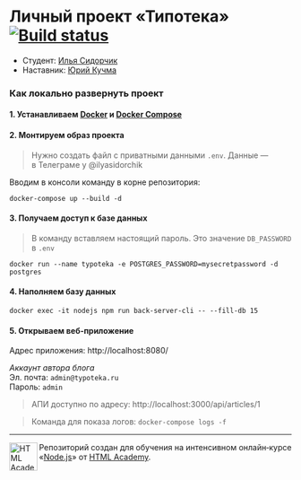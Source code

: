 # Личный проект «Типотека» [![Build status][travis-image]][travis-url]

- Студент: [Илья Сидорчик](https://up.htmlacademy.ru/nodejs/3/user/521287)
- Наставник: [Юрий Кучма](https://htmlacademy.ru/profile/krabaton)

### Как локально развернуть проект

#### 1. Устанавливаем [Docker](https://docs.docker.com/desktop/mac/install/) и [Docker Compose](https://docs.docker.com/compose/install/)

#### 2. Монтируем образ проекта

> Нужно создать файл с приватными данными `.env`. Данные — в Телеграме у @ilyasidorchik

Вводим в консоли команду в корне репозитория:
```
docker-compose up --build -d
```


#### 3. Получаем доступ к базе данных

> В команду вставляем настоящий пароль. Это значение `DB_PASSWORD` в `.env`

```
docker run --name typoteka -e POSTGRES_PASSWORD=mysecretpassword -d postgres
```

#### 4. Наполняем базу данных

```
docker exec -it nodejs npm run back-server-cli -- --fill-db 15
```

#### 5. Открываем веб-приложение

Адрес приложения: http://localhost:8080/

*Аккаунт автора блога*
<br/>Эл. почта: `admin@typoteka.ru`<br/>
Пароль: `admin`


> АПИ доступно по адресу: http://localhost:3000/api/articles/1

> Команда для показа логов: `docker-compose logs -f`


---

<a href="https://htmlacademy.ru/intensive/ecmascript"><img align="left" width="50" height="50" title="HTML Academy" src="https://up.htmlacademy.ru/static/img/intensive/ecmascript/logo-for-github.svg"></a>

Репозиторий создан для обучения на интенсивном онлайн‑курсе «[Node.js](https://htmlacademy.ru/intensive/nodejs)» от [HTML Academy](https://htmlacademy.ru).

[travis-image]: https://travis-ci.com/htmlacademy-nodejs/521287-typoteka-3.svg?branch=master
[travis-url]: https://travis-ci.com/htmlacademy-nodejs/521287-typoteka-3
